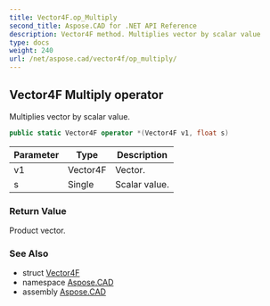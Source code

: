 ```yaml
---
title: Vector4F.op_Multiply
second_title: Aspose.CAD for .NET API Reference
description: Vector4F method. Multiplies vector by scalar value
type: docs
weight: 240
url: /net/aspose.cad/vector4f/op_multiply/
---
```

## Vector4F Multiply operator

Multiplies vector by scalar value.

```csharp
public static Vector4F operator *(Vector4F v1, float s)
```

| Parameter | Type | Description |
| --- | --- | --- |
| v1 | Vector4F | Vector. |
| s | Single | Scalar value. |

### Return Value

Product vector.

### See Also

* struct [Vector4F](../)
* namespace [Aspose.CAD](../../vector4f/)
* assembly [Aspose.CAD](../../../)


